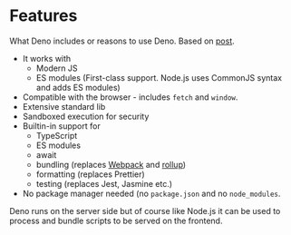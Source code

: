 # Features

What Deno includes or reasons to use Deno. Based on [post](https://dev.to/mbilgil/what-is-deno-41p3).

- It works with
    - Modern JS
    - ES modules (First-class support. Node.js uses CommonJS syntax and adds ES modules)
- Compatible with the browser - includes `fetch` and `window`.
- Extensive standard lib
- Sandboxed execution for security
- Builtin-in support for
    - TypeScript
    - ES modules
    - await
    - bundling (replaces [Webpack](https://webpack.js.org) and [rollup](https://rollupjs.org/guide/en/))
    - formatting (replaces Prettier)
    - testing (replaces Jest, Jasmine etc.)
- No package manager needed (no `package.json` and no `node_modules`.
   
Deno runs on the server side but of course like Node.js it can be used to process and bundle scripts to be served on the frontend.
